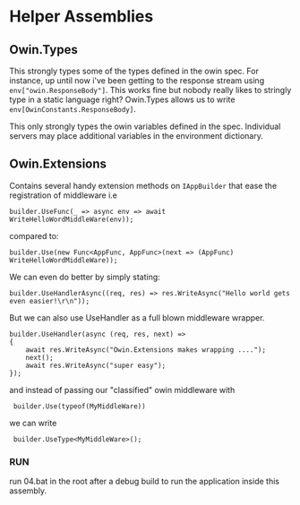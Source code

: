 ﻿# Helper Assemblies

## Owin.Types

This strongly types some of the types defined in the owin spec. For instance, up until now i've been getting to the response stream using `env["owin.ResponseBody"]`. 
This works fine but nobody really likes to stringly type in a static language right? Owin.Types allows us to write `env[OwinConstants.ResponseBody]`. 

This only strongly types the owin variables defined in the spec. Individual servers may place additional variables in the environment dictionary.

## Owin.Extensions

Contains several handy extension methods on `IAppBuilder` that ease the registration of middleware i.e

    builder.UseFunc(_ => async env => await WriteHelloWordMiddleWare(env));

compared to: 

    builder.Use(new Func<AppFunc, AppFunc>(next => (AppFunc) WriteHelloWordMiddleWare));

We can even do better by simply stating:

    builder.UseHandlerAsync((req, res) => res.WriteAsync("Hello world gets even easier!\r\n"));


But we can also use UseHandler as a full blown middleware wrapper.

    builder.UseHandler(async (req, res, next) =>
    {
        await res.WriteAsync("Owin.Extensions makes wrapping ....");
        next();
        await res.WriteAsync("super easy");
    });

and instead of passing our "classified" owin middleware with 

     builder.Use(typeof(MyMiddleWare))

we can write 

     builder.UseType<MyMiddleWare>();

### RUN

run 04.bat in the root after a debug build to run the application inside this assembly.

